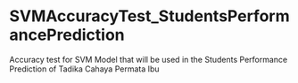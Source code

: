 # SVMAccuracyTest_StudentsPerformancePrediction
Accuracy test for SVM Model that will be used in the Students Performance Prediction of Tadika Cahaya Permata Ibu 
